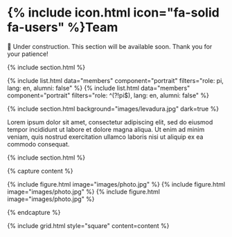 
# {% include icon.html icon="fa-solid fa-users" %}Team

🚧 Under construction. This section will be available soon. Thank you for your patience!

{% include section.html %}

{% include list.html data="members" component="portrait" filters="role: pi, lang: en, alumni: false" %}
{% include list.html data="members" component="portrait" filters="role: ^(?!pi$), lang: en, alumni: false" %}

{% include section.html background="images/levadura.jpg" dark=true %}

Lorem ipsum dolor sit amet, consectetur adipiscing elit, sed do eiusmod tempor
incididunt ut labore et dolore magna aliqua. Ut enim ad minim veniam, quis
nostrud exercitation ullamco laboris nisi ut aliquip ex ea commodo consequat.

{% include section.html %}

{% capture content %}

{% include figure.html image="images/photo.jpg" %}
{% include figure.html image="images/photo.jpg" %}
{% include figure.html image="images/photo.jpg" %}

{% endcapture %}

{% include grid.html style="square" content=content %}
